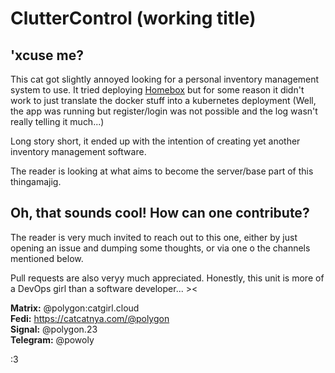 # ClutterControl (working title)

## 'xcuse me?
This cat got slightly annoyed looking for a personal inventory management system to use.
It tried deploying [Homebox](https://github.com/sysadminsmedia/homebox) but for some reason it didn't work to just translate the docker stuff into a kubernetes deployment (Well, the app was running but register/login was not possible and the log wasn't really telling it much...)

Long story short, it ended up with the intention of creating yet another inventory management software.

The reader is looking at what aims to become the server/base part of this thingamajig.

## Oh, that sounds cool! How can one contribute?
The reader is very much invited to reach out to this one, either by just opening an issue and dumping some thoughts, or via one o the channels mentioned below.

Pull requests are also veryy much appreciated. Honestly, this unit is more of a DevOps girl than a software developer... ><

**Matrix:** @polygon:catgirl.cloud  
**Fedi:** https://catcatnya.com/@polygon  
**Signal:** @polygon.23  
**Telegram:** @powoly

:3
